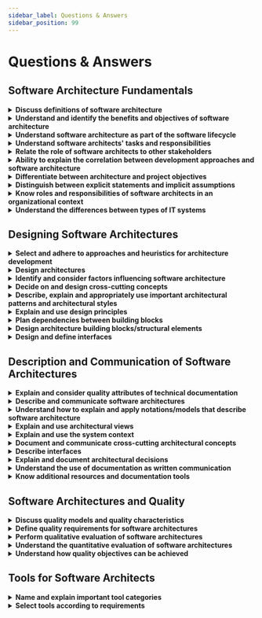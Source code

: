```yaml
---
sidebar_label: Questions & Answers
sidebar_position: 99
---
```


# Questions & Answers

## Software Architecture Fundamentals

<details>
    <summary><b>Discuss definitions of software architecture</b></summary>  
  Software architecture is the design and description of a solution.  
  There are different types and levels of software architecture one can look at. There is the system-level and
  component-level. Software architecture is about organizing building blocks in a reliable and scalable manner while
  reducing complexity in order to for a system to perform a function or a set of functions.
</details>

<details>
    <summary><b>Understand and identify the benefits and objectives of software architecture</b></summary>  
  Software architecture focuses more on quality attributes such as durability, maintainability, changeability, and
  robustness than on pure functionality and supports the creation, maintenance and implementation of software. Also, it
  helps other relevant stakeholders to understand the system.
</details>

<details>
    <summary><b>Understand software architecture as part of the software lifecycle</b></summary>  
  Changes to requirements, quality goals, technologies or the broader environment of the system influence the software
  architecture which needs to be adapted accordingly.
</details>

<details>
    <summary><b>Understand software architects' tasks and responsibilities</b></summary>  
  Software architects are responsible for achieving the required or necessary quality and functionality of a solution.
  Software architects clarify, question and if necessary also refine functional requirements (required features) and
  constraints (required quality attributes). For this purpose, software architects decompose the system into building
  blocks, determine dependencies and interfaces between these blocks. They evaluate the software architecture with
  respect to potential risks and the required quality. Software architects are also responsible for dealing with
  technical concerns such as persistence, communication, GUI etc. Also, they document the software architecture based on
  views, architectural patterns, technical concepts, and they accompany the realization of the architecture by
  integrating feedback from relevant stakeholders and contributing to code quality and consistency with reviews.
</details>

<details>
    <summary><b>Relate the role of software architects to other stakeholders</b></summary>  
  A software architect is responsible for the overall, high-level to low-level architecture of a software. They create a
  blueprint for the software such that it is durable, maintainable, easily extendable and robust. This has to be
  communicated to requirement analysts, developers, project leaders, product owners, IT operations, quality assurance
  and hardware developers on a suitable level.
</details>

<details>
    <summary><b>Ability to explain the correlation between development approaches and software architecture</b></summary>  
  Architectural decisions are sometimes decided in an iterative, non-linear fashion, depending on how the project
  develops and if new requirements or constraints suddenly appear. Due to inherent risk, feedback has to be sought by
  developers, business analysts and product owners etc. to respond quickly to new or obsolete requirements and update
  the software architecture iteratively.
</details>

<details>
    <summary><b>Differentiate between architecture and project objectives</b></summary>  
  A system can be developed withing scrum sprints, iterations, releases, traditional projects and other approaches.
  Usually, a project objective is concerned with the effective implementation of a feature or an underlying
  architectural pattern. An architectural objective is usually concerned with the final design of a software
  architecture with its constraints, advantages, disadvantages and other factors that might influence effective project
  objectives. Also, architectural objectives depend on and are influenced by requirements (project objectives).
  Long-term architectural objectives have to be clearly communicated how they relate to the (short-term) project
  objectives.
</details>

<details>
    <summary><b>Distinguish between explicit statements and implicit assumptions</b></summary>  
  Implicit assumptions based on previous decisions business-side can lead to misunderstandings with stakeholders when
  developing a software architecture. These implicit decisions might not be known to the software architect. Such
  implicit assumptions should be made explicit and communicated clearly.
</details>

<details>
    <summary><b>Know roles and responsibilities of software architects in an organizational context</b></summary>  
  Additional architectural levels in an organisation are infrastructure, hardware, software, business process and
  enterprise IT architecture.
</details>

<details>
    <summary><b>Understand the differences between types of IT systems</b></summary>
    <li><b>information systems</b>: process complex and large amounts of data with many users interacting with the software
      at the same time</li>
    <li><b>embedded systems</b>: mostly about control, regulation and communication, while hardware resources are often very
      limited</li>
    <li><b>mobile systems</b>: high interaction with user and they require a balance between they power-intense GUI and (
      semi-) autonomous functions. Moreover, interacting with the environment and synchronization and coordination with
      stationary systems might be necessary</li>
</details>

## Designing Software Architectures

<details>
    <summary><b>Select and adhere to approaches and heuristics for architecture development</b></summary>  
  Developing software architectures does not happen in a linear one-way fashion. Usually, the process of developing a
  good software architecture involves multiple rounds of changes and improvements as one integrates feedback, new
  information and changing requirements. Moreover, a software architect is sometimes bound by what kind of systems
  already exist or the tools available. A software architecture is developed top-down and bottom-up as well as in an
  iterative and incremental fashion. <b>Top-down</b> approaches start with the requirements and constraints as their input.
  The requirements and constraints are analyzed, then the architecture views and technical concepts are specified. These
  design decisions have to be challenged and evaluated and if necessary, feedback is integrated iteratively and
  incrementally. The lowest level is the program design and implementation level such as specifying building blocks,
  classes, interfaces etc. Finally, the software architect takes part in the actual implementation or guides it. If
  necessary, inputs from developers is integrated. In a <b>bottom-up</b> approach, the starting point are libraries and
  functions and a solution so a sub problem is synthesized. Top-down and bottom-up approaches are used synergetically.
  <br /><br />

  <li><b>Fundamental procedures of architecture development</b>: Architecture development happens incrementally and
    iteratively as well as in a top-down and bottom-up fashion depending on the current state of architecture.
    Feedback from different stakeholders is continuously integrated and design decisions are challenged to improve the
    final architecture.</li>
  <li><b>Model and view-based architecture development</b>: At the <b>view-based</b> level, functional and technical details
    are defined in more detail. At the <b>model-based</b> level, internal details of a functional or technical component
    are specified (program design and implementation level).</li>
  <li><b>Model-based and domain-driven design</b>: In <b>domain-driven design</b>, the system is structured into purely
    functional
    components. These components are known as entities and realize the overall function of a system. Moreover,
    entities are usually persisted. In <b>model-based design</b>, software components are created with models that are
    generated from UML diagrams.</li>
  <li><b>Iterative and incremental design</b>: <b>iterative</b> design incorporates feedback and <b>incremental</b> way of work
    drives development forward</li>
  <li><b>Top-down and bottom-up design</b>: A top-down approach breaks a problem down into sub problems until they can no
    longer be broken down. A bottom-up approach begins with assumed sub problems and proceeds with incremental
    development and testing until a solution is synthesized to a problem.</li>
  <li><b>Influencing factors and constraints as limitations in architecture design (global analysis)</b>: Architecture is
    influenced by peripheral factors such as other systems, available tools, time and budget.</li>

Thus, the process of creating a good software architecture requires creativity and innovation.
</details>

<details>
    <summary><b>Design architectures</b></summary>  
  Various aspects have to be accounted for when designing an architecture. These include well-defined, encapsulated
  components, their interactions (e.g. via interfaces), functional and technical concerns, stepwise refinement and
  integrating feedback from various stakeholders to specify building blocks. Architectures are not only limited to the
  actual software, but can also include deployment pipeline or specific aspects of a software, such as runtime views,
  backend, databases etc. Non-functional requirements such as ease of modification, robustness, efficiency, scalability
  have to be taken into account while designing an architecture to ensure future maintainability.
</details>

<details>
    <summary><b>Identify and consider factors influencing software architecture</b></summary>  
  Possible influencing factors can be the organizational structures (connection to other systems), time and budget
  available, certain quality requirements (e.g. speed, security, size of the application etc.) and limitations on design
  freedom such as predefined architectural requirements to integrate with the wider organizational context.
</details>

<details>
    <summary><b>Decide on and design cross-cutting concepts</b></summary>  
  Cross-cutting concerns are concerned with technical decisions that influence the system or a module as a whole.
  Examples are exception handling, logging, tracing and security requirements. Since cross-cutting concepts affect the
  entire system, they cannot be easily encapsulated. One possibility is to make use of aspect-oriented programming to
  realize separation of concerns for cross-cutting concerns.
</details>

<details>
    <summary><b>Describe, explain and appropriately use important architectural patterns and architectural styles</b></summary>
    <li><b>Data-flow and data-centric architectural styles</b>: Layered structures such as <b>pipes and filters</b> can help to
      develop a data-centric architecture. While a pipe passes the result from the previous operation to the next, the
      filters actually modify or filter the data. This enables stepwise processing (often the case in preprocessing
      pipelines for data-centric situations such as machine learning). With a <b>blackboard</b> pattern, several sources
      make their knowledge available to each other to arrive at an approximated solution. Knowledge sources send their
      solution to a partial or full problem to the blackboard. The blackboard component manages these solutions while a
      control component monitors the blackboard and if necessary controls the execution of knowledge sources.</li>
    <li><b>Hierarchical architectural styles</b>: Hierarchical styles usually follow a top-down approach and try to divide a
      problem into smaller sub problems until they can no longer be divided.</li>
    <li><b>Architectural styles for interactive systems</b>:
        <ul>
        <li><b>Model-View-Controller pattern</b>: User interfaces change quickly and frequently. The model contains the
          normally stable data and business logic. The controller processes user events and triggers changes in the
          view, which is pure representation (e.g. html, css). Also, the view component provides views for the model.</li>
        <li><b>Model-View-Presenter pattern</b>: Based on the MVC pattern, but with a stricter distinction between the view
          and model. The model still contains the data and business logic while only the presenter links the view with
          the model. The presenter executes functions from the model to change the view.</li>
        <li><b>Presentation-Abstraction-control pattern</b>: Complex user interfaces are divided into smaller, hierarchical
          components known as agents. These agents all have their views, controllers and abstractions (models). An
          abstraction only adapts part (or all) of the model, such that only elements required by the local view are
          included. The controller acts as an interface to the next higher or lower components in the hierarchy.</li>
        </ul>
    </li>
    <li><b>Heterogeneous architectural styles</b>: Some concerns cannot be easily encapsulated into building blocks such as
      cross-cutting concerns.</li>
    <li><b>Architectural styles for asynchronous or distributed systems</b>: In distributed systems, subsystems have to
      communicate with each other. <b>Brokers</b> allow for an easy data exchange (messages) between two (micro-)
      services (Kafka, RabbitMQ). <b>Service-oriented architectures (SOA)</b> decomposes a complex system into several
      smaller
      subsystems that perform an independent function and communicate with other systems. Microservices go one step
      lower, where a system is divided into multiple smaller microservices that all perform a separate function to
      fulfill a common goal. Thus, a SOA is concerned with an enterprise-wide level, while microservices are concerned
      with software-/system-wide levels.</li>
    <li><b>Other architectural patterns and styles</b>: Other design patterns include adapters, proxies, observers,
      decorators, facades, brides, states, mediators as well as creational design patterns.</li>
    <li><b>Important sources for architectural patterns</b>:
      &nbsp;<a href="https://springframework.guru/gang-of-four-design-patterns/">Design patterns by the Gang of Four</a> etc.
    </li>
</details>

<details>
    <summary><b>Explain and use design principles</b></summary>
    <li><b>Information hiding</b>: A system is encapsulated in building blocks. Their internal structure is kept hidden and
      only the absolutely necessary information for a certain function are exposed. Often, those are getter and setter
      methods, while fields are kept private. Such a building block acts as a black box. Communication across building
      blocks often takes place via interfaces that guarantee a certain behaviour of its building block.</li>
    <li><b>Coupling and cohesion</b>: <b>Loose coupling</b> and <b>high cohesion</b> should be aimed for. <b>Loose coupling</b>
      between building blocks makes them less dependent on each other's internal implementation, thus changes to one
      building block do not need to affect the other. Moreover, building blocks become more interchangeable in a
      loosely-coupled system. <b>High cohesion</b> refers to a class or building block that solves a specific problem or
      provides the overall system with a specific functionality. Functions and objects should be kept together that aim
      to perform the same purpose. Functions belong in the same class and should make use of the private members of that
      class, while cohesive classes should be grouped together in the same package (especially, "controller", "service"
      packages should be avoided and instead, controllers, services, DTOs etc. should be grouped in a single package
      with respect to the domain). Low cohesion indicates that a building block can be used for multiple purposes (e.g.
      utility classes).</li>
    <li><b>Separation of concerns</b>: A building block should only perform one function at a time. The principle of
      separation of concerns should be used at all levels, from a high-level architectural point of view (e.g. having a
      controller-service-repository based architecture) to low-level building blocks (such as classes, functions etc.).
      In particular, purely technical and functional building blocks should be separated from one another as this allows
      independent development.</li>
    <li><b>The open/closed principle</b>: A building block should be <b>open for extension</b> (adding new functionality on top
      of the existing structure, without changing the already existing structure) and <b>closed for modification</b> (do
      not change already implemented functionality).</li>
    <li><b>Dependency inversion via interfaces</b>: Dependencies between building blocks should take place via interfaces.
      This makes it ultimately easier to exchange these building blocks. Also, abstraction, factory methods etc. should
      be preferred as they can be used by a building block. These abstractions (interfaces etc.) provide the system with
      the required building block (e.g. an API, a specific object if using factory methods etc.).</li>
    <li><b>Dependency injection for externalization of dependencies</b>: A class that is used by another class should not be
      depended on changes in that other class. Thus, the classes that use a specific class is injected into them. Often,
      an interface to break strong-coupling and an injector class is used. Classes that need a dependency injected have
      to implement an <b>accept or setter</b> method to accept in injected class or a dependent class can be injected via 
      <b>constructor injection</b> (often the case in spring boot, e.g. when a service is used in a controller).</li>
    <li><b>The relationships between dependencies in the model and in the source code of programming languages</b>:
      Dependencies in the model take place on a high-level point of view that can be modelled conveniently with UMLs.
      Relationships in the source code are concerned with decoupling code from one another in order to create
      loosely-coupled and highly-cohesive classes building blocks that fulfill a specific purpose (separation of
      concerns) and hide their internal structure and communicate via interfaces ideally to increase modularity,
      flexibility, interchangeability and extensibility.</li>
</details>

<details>
    <summary><b>Plan dependencies between building blocks</b></summary>
    <li>Building blocks should be loosely-coupled and highly-cohesive. Loose coupling makes building blocks more
      interchangeable and less prone to side effects when a dependent building block is changed. High cohesion ensures
      that a building block fulfills one purpose and that building blocks related to that purpose or function are
      grouped together. Unrelated functions etc. should not be added in order to increase cohesion.</li>
    <li>High coupling can be removed via the use of interfaces. Also, dependency inversion helps to make a used building
      block less depended on the building block that uses it. Interfaces and factory methods are helpful to provide the
      building block to be used.</li>
    <li>Loose coupling is achieved with dependency injection in object-oriented programming and the usage of interfaces.</li>
    <li>Types of loose coupling include:
        <ul>
        <li><b>Generation</b>: A building block generates another building block (factory methods help to reduce coupling)</li>
        <li><b>Data</b>: Global data structures should be used to work with data across classes (DTOs, entities)</li>
        <li><b>Inheritance</b>: A subclass is coupled to its parent automatically due to inheritance and the number of
          inherited attributes</li>
        <li><b>Time</b>: Time-based coupling refers to a specific sequence that has to be executed in order and changing that
          sequence will impact the end result</li>
        <li><b>Hardware/Execution location</b>: Coupling to hardware can occur if code has to be executed on a specific
          location or hardware type</li>
        </ul>
    </li>
</details>

<details>
    <summary><b>Design architecture building blocks/structural elements</b></summary>
    <li>Building blocks should be encapsulated to hide the complexity of the system and only expose the absolutely
      necessary parts of a system to the outside in order to follow the principle of information hiding. As such, a
      building block acts as black box with its contents hidden to the outside world. Also, a building block can be
      further divided into subcomponents which from an implementer's point of view are white boxes. As white boxes,
      their internal details are known to the implementer.</li> 
    <li>Building blocks can be composed of other building blocks in multiple ways: inheritance allows a child building
      block to inherit public or protected members of its members, but it leads to stronger coupling. Also, a building
      block can be a nested class inside another class and lead to even stronger coupling. On the other hand, delegation
      or using dependency injection reduces coupling.</li>  
    <li>Building blocks that fulfill the same purpose together have high cohesion with one another and should be placed
      under the same package (<b>weak semantic aggregation</b>). Building blocks that implement the same interface have
      high cohesiveness and low coupling. This offers a semantically stronger form of aggregation.</li>
</details>

<details>
    <summary><b>Design and define interfaces</b></summary>  
  Interfaces help with decoupling building blocks and provide a common place of interaction for other building blocks.
  Moreover, this reinforces the principle of information hiding and encapsulation as an interface only exposes the
  necessary functionality to fulfill a certain behaviour or purposes. Furthermore, a building block acts as black box
  more strongly via an interface.  
  External interfaces are employed when an external system has to interact with internal building blocks.
</details>

## Description and Communication of Software Architectures

<details>
<summary><b>Explain and consider quality attributes of technical documentation</b></summary>  
  Technical documentation should be precise, easy to understand and avoid repetition if possible.
  A <b>brief description</b>, <b>diagrams</b> that provide a graphical representation of the view, an <b>element catalog</b> that
  explains the components of the diagram, a section of <b>variable components</b> where flexibility and changeability is
  addressed as well as <b>background information</b> such as justifications for the selected structure, results from
  analyses or previous tests, assumptions about the system and references, constitute good documentation.
</details>

<details>
<summary><b>Describe and communicate software architectures</b></summary>  
  Software architecture has to be communicated in a way that is easy to understand for the reader. Thus, different
  levels of abstraction, detail and focus are necessary depending on the reader (non-technical stakeholder, QA engineer,
  developer, other architects etc.).
</details>

<details>
<summary><b>Understand how to explain and apply notations/models that describe software architecture</b></summary>
    <li><b>UML class diagram</b> (structural): Shows the static structure of classes and the relationships between classes</li>
    <li><b>UML component diagram</b> (structural): Higher-level than the UML class diagram, which describes the interaction
      of the components of the software. Components communicate via clearly defined interfaces.</li>
    <li><b>UML activity diagram</b> (behavioural): Shows the possible sequence of elements using classes, components, etc. to
      provide a description of data flow, flow control or how algorithms function</li>
    <li><b>UML sequence diagram</b> (behavioural): Shows the interaction respectively message exchange of building blocks</li>
</details>

<details>
<summary><b>Explain and use architectural views</b></summary>
    <li><b>Context view</b>: A high-level view that puts the software in the context of the wider system, such as connections
      to other systems within a company.</li>
    <li><b>Building block view</b>: A detailed view of the software that is normally represented with <b>UML notation</b>. It
      describes the interaction of the individual software components (building blocks) and can go as far as to specify
      implementation details (e.g. via class diagrams).</li>
    <li><b>Runtime view</b>: A runtime view describes the operational flow of a system when it is actually being deployed and
      is up-and-running. Often represented with UML activity, sequence and communication diagrams.</li>
    <li><b>Deployment (infrastructure) view</b>: The deployment view describes the infrastructure on which the software is
      deployed and the processes from local code, via potential CI/CD pipelines to the environment it is deployed to (
      e.g. to a cloud or a hosted, on-premise environment).</li>
</details>

<details>
<summary><b>Explain and use the system context</b></summary>  
  The system context puts the software in relation to the wider context, such as how it interacts with other available
  systems (user directory etc.). This defines a boundary between the system and its environment.
</details>

<details>
<summary><b>Document and communicate cross-cutting architectural concepts</b></summary>  
  Cross-cutting concerns affect most or all components of a system, e.g. error handling, logging, security etc.
</details>

<details>
<summary><b>Describe interfaces</b></summary>  
  Interfaces often regulate the communication between two building blocks. If the building blocks are part of the same
  system, they communicate via <b>internal</b> interfaces. If a building block communicates with an external systems, then
  communication takes place via <b>external</b> interfaces, which is the entrypoint to expose internal components to the
  outside.A description for an interface usually contains a <b>precise name and version</b>, <b>syntax and semantics</b> of a
  resource, <b>error scenarios</b> (e.g. why a 401 UNAUTHORIZED error occurred), <b>configurability</b> of parameters to
  change the behaviour, notes or <b>examples</b> etc.
</details>

<details>
<summary><b>Explain and document architectural decisions</b></summary>  
  Architectural decisions should take quality requirements, objectives, constraints, identified risks, cross-cutting
  concerns, and different levels (high to low-level) and types (function and technical) etc. into account.
</details>

<details>
<summary><b>Understand the use of documentation as written communication</b></summary>  
  Documentation should be written from the <b>reader's point of view</b> and either kept simple for non-technical staff or
  add relevant technical details for technical staff. In general, <b>repetition and ambiguous text should be avoided</b>,
  such that the documentation is clear and simple to understand. <b>Standardized structures or templates</b> (depending on
  the organization) should be used. Important <b>decisions should be justified</b> to increase traceability and it should
  be <b>reviewed by other readers</b> to increase real-life applicability and ease of use. Lastly, the diagrams should be
  uncluttered and the documentation regularly updated.
</details>

<details>
<summary><b>Know additional resources and documentation tools</b></summary>  
  4+1, TOGAF, ISO/IEEE-42010 (formerly 1471), arc42, SAGA, OMG-MDA
</details>

## Software Architectures and Quality

<details>
<summary><b>Discuss quality models and quality characteristics</b></summary>  
  Software quality relates to the suitability of the entirety of all features and relevant values for a software product
  to fulfill a purpose.  
  Relevant considerations to evaluate the quality of software according to ISO 25010 are:
    <li><b>Functional suitability</b>: The software should have all necessary features to execute a function or fulfill a
      requirement.</li>
    <li><b>Reliability</b>: The software should have a steady performance without unexpected, volatile behaviour and perform
      consistently if volatile activity is sometimes expected.</li>
    <li><b>Usability</b>: The software should be intuitive, easy-to-learn and self-explanatory for users (User Experience)</li>
    <li><b>Performance efficiency</b>: Economic performance should be guaranteed for fulfilling a certain task or query
      without consuming unnecessary time, space or other resources.</li>
    <li><b>Security</b>: Only authorized users or systems should be able to access certain parts of data.</li>
    <li><b>Compatibility</b>: Different systems should easily exchange with each other or execute required functions.</li>
    <li><b>Maintainability</b>: The software should be changeable without undesired side effects, have a high degree of
      reusability and a change or error correction should be easy and quick instead of involving many unrelated parts of
      the system and be time-consuming.</li>
    <li><b>Portability</b>: The software should be portable to other systems and environments.</li>

  Some quality characteristics can influence each other in negative (or positive) ways and thus, they force tradeoffs:
    <li>configurability versus reliability</li>
    <li>memory requirements versus performance efficiency</li>
    <li>security versus usability</li>
    <li>runtime flexibility versus maintainability</li>

  Another quality characteristic is scalability. Vertical scalability is concerned if a component (e.g. a server)
  can easily be exchanged with a more performant component, while horizontal scalability is concerned if more
  components of the same type can easily be added (e.g. more servers).  
  Some quality characteristics can interfere with each other. Increasing the flexibility of a system can potentially
  decrease the testability of the system as more configurations need to be tested. Flexibility can conflict with the
  performance of a system. Also, higher security can potentially affect usability if certain features are only available
  within a specific environment or authorization role.
</details>

<details>
<summary><b>Define quality requirements for software architectures</b></summary>  
  Quality requirements can sometimes be hard to fulfill as some quality characteristics might impact each other. Methods
  include carrying out load tests, adding more memory, introducing more redundancies and decreasing system flexibility
  etc. On the other hand, if flexibility is important, it has to be analyzed what part of the system has to be more
  flexible, for example, with respect to a functionality, data structures, external systems, user interfaces etc.
  Measures to take are to use information hiding / encapsulation, reducing dependencies between building blocks, keeping
  changes as local as possible without affecting other parts of the system, decoupling elements of the system as much as
  possible and increasing the understandability (simplicity) of the code. A last point is <b>traceability</b> which ensures
  that decisions can be understood in the future by documenting decisions, code, specifications, requirements etc.
</details>

<details>
<summary><b>Perform qualitative evaluation of software architectures</b></summary>  
  The ATAM method is employed for qualitative evaluations. The evaluation of software architecture is broken down into
  four phases: Preparation, Kick-off, evaluation and conclusion. Quality requirements are organized hierarchically and
  scenarios are written for it. While writing scenarios, four aspects have to be addressed such as risk, sensitivity
  points, compromises and non-risks. Scenarios describe how the system interacts with the stakeholders and what risks
  may occur in achieving a quality characteristic.  
  A <b>quality tree</b> has a criteria at its top and more specific quality requirements branch of it. The leaves are
  scenarios that describe a specific characteristic in a detailed way.
</details>

<details>
<summary><b>Understand the quantitative evaluation of software architectures</b></summary>  
  Metrics to evaluate the quality quantitatively include lines of code, degrees of dependency (coupling), inheritance
  depth, number of functions per class, average time for error correction, number of errors found per package, number of
  tests etc. Another metric is the <b>cyclomatic complexity</b> (also known as the McCabe metric). It shows the number of
  linearly independent paths through the source code of a program.
</details>

<details>
<summary><b>Understand how quality objectives can be achieved</b></summary>
    <li>Potential issues and risks: A technical proof of concept can determine if the interaction between components</li>
      functions correctly. A prototype can help to demonstrate the functionality of a system at a larger scale.
    <li>Efficiency and performance: Load and stress tests</li>
    <li>Maintainability, changeability, extensibility, flexibility: Techniques such as low coupling and high cohesion,
      usage of interfaces, reducing dependencies and side effects, simplicity help achieve these goals.</li>
</details>

## Tools for Software Architects

<details>
<summary><b>Name and explain important tool categories</b></summary>
  <li><b>Requirements management tools</b>: Helps with collecting, organizing, presenting requirements and often serves as
    a basis for a contractual agreement</li>
  <li><b>Modelling tools</b>: Graphical representation of the dependencies and interactions of system components. Depending
    on the degree of technical detail, graphs can sometimes be hard to understand for non-technical readers.</li>
  <li><b>Generation tools</b>: Generate code artifacts based on an abstract metamodel or file</li>
  <li><b>Static code analysis tools</b>: Analyze source code and checks if the code follows predefined rules to ensure
    maintainability, simplicity, efficiency etc.</li>
  <li><b>Dynamic code analysis tools</b>: Analyze the runtime behaviour of the software with respect to speed, memory
    usage, time measurements, statistical analysis (how often individual components are used)</li>
  <li><b>Build management tools</b>: Enable versioning, running tests, inspecting code, compiling, creating artifacts and
    other processes when building the code.</li>
  <li><b>Configuration and version management tools</b>: Supports multiple developers when working on code at different
    places with concepts such as merging, branching etc. (e.g. github)</li>
  <li><b>Code management tools</b>: Supports developers during the process of creating code with handy functions such as
    code completion, syntax highlighting, organising code, searching for code etc. (e.g. IntelliJ)</li>
  <li><b>Testing tools</b>: Automate unit, system, integration, end-to-end tests and create reports</li>
  <li><b>Documentation tools</b>: Supports software architects in the communication of decisions, structures, concepts and
    other information</li>
</details>

<details>
<summary><b>Select tools according to requirements</b></summary>  
  The work environment and tools depend on the respective conditions, constraints and other influencing factors.
</details>
